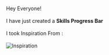 Hey Everyone!
<br><br>
I have just created a <b> Skills Progress Bar </b>
<br><br>
I took Inspiration From : 
<br><br>
![Inspiration](https://github.com/user-attachments/assets/d6fcadd9-a50d-4749-8c43-a2beedcef330)
